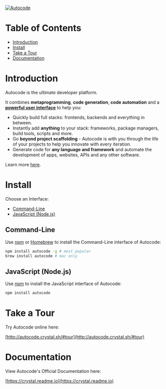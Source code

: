 
[![Autocode](https://rawgit.com/crystal/autocode/master/.autocode/image.svg)](http://crystal.sh)



# Table of Contents

- [Introduction](#intro)
- [Install](#install)
- [Take a Tour](#tour)
- [Documentation](#docs)

<a name="intro"></a>

# Introduction

Autocode is the ultimate developer platform.

It combines **metaprogramming**, **code generation**, **code automation** and a **[powerful user interface](http://autocode.crystal.sh)** to help you:

- Quickly build full stacks: frontends, backends and everything in between.
- Instantly add **anything** to your stack: frameworks, package managers, build tools, scripts and more.
- Go **beyond project scaffolding** - Autocode is with you through the life of your projects to help you innovate with every iteration.
- Generate code for **any language and framework** and automate the development of apps, websites, APIs and any other software.

Learn more [here](https://crystal.sh).

<a name="install"></a>

# Install

Choose an Interface:

- [Command-Line](#install-cli)
- [JavaScript (Node.js)](#install-js)

<a name="install-cli"></a>

## Command-Line

Use [npm](https://npmjs.com) or [Homebrew](https://brew.sh) to install the Command-Line interface of Autocode:

```sh
npm install autocode -g # most popular
brew install autocode # mac only
```

<a name="install-js"></a>

## JavaScript (Node.js)

Use [npm](https://npmjs.com) to install the JavaScript interface of Autocode:

```sh
npm install autocode
```

<a name="tour"></a>

# Take a Tour

Try Autocode online here:

[http://autocode.crystal.sh/#tour](http://autocode.crystal.sh/#tour)

<a name="docs"></a>

# Documentation

View Autocode's Official Documentation here:

[https://crystal.readme.io](https://crystal.readme.io)

